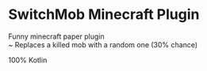 # SwitchMob Minecraft Plugin
Funny minecraft paper plugin  
~ Replaces a killed mob with a random one (30% chance)  

100% Kotlin
